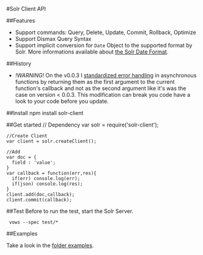 #Solr Client API

##Features
 - Support commands: Query, Delete, Update, Commit, Rollback, Optimize
 - Support Dismax Query Syntax
 - Support implicit conversion for `Date` Object to the supported format by Solr.
 More informations available about [the Solr Date Format](http://lucidworks.lucidimagination.com/display/LWEUG/Solr+Date+Format).

##History
 - _!WARNING!_ On the v0.0.3 I [standardized error handling](http://docs.nodejitsu.com/articles/errors/what-are-the-error-conventions) in asynchronous functions by returning them as the first argument to the current function's callback and not as the second argument like it's was the case on version < 0.0.3. This modification can break you code have a look to your code before you update.
 
##Install
    npm install solr-client
    
##Get started
    // Dependency
    var solr = require('solr-client');
    
    //Create Client
    var client = solr.createClient();
    
    //Add
    var doc = {
      field : 'value';
    }
    var callback = function(err,res){
      if(err) console.log(err);
      if(json) console.log(res);
    }
    client.add(doc,callback);
    client.commit(callback);


##Test
Before to run the test, start the Solr Server.
     
     vows --spec test/*
##Examples

Take a look in the [folder examples](https://github.com/lbdremy/solr-node-client/tree/master/examples).
